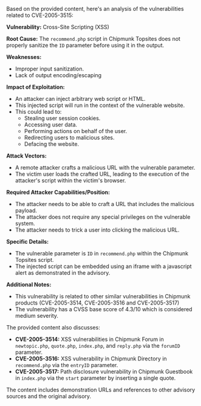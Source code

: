 Based on the provided content, here's an analysis of the vulnerabilities related to CVE-2005-3515:

**Vulnerability:** Cross-Site Scripting (XSS)

**Root Cause:** The `recommend.php` script in Chipmunk Topsites does not properly sanitize the `ID` parameter before using it in the output.

**Weaknesses:**
- Improper input sanitization.
- Lack of output encoding/escaping

**Impact of Exploitation:**
- An attacker can inject arbitrary web script or HTML.
- This injected script will run in the context of the vulnerable website.
- This could lead to:
    - Stealing user session cookies.
    - Accessing user data.
    - Performing actions on behalf of the user.
    - Redirecting users to malicious sites.
    - Defacing the website.

**Attack Vectors:**
- A remote attacker crafts a malicious URL with the vulnerable parameter.
- The victim user loads the crafted URL, leading to the execution of the attacker's script within the victim's browser.

**Required Attacker Capabilities/Position:**
- The attacker needs to be able to craft a URL that includes the malicious payload.
- The attacker does not require any special privileges on the vulnerable system.
- The attacker needs to trick a user into clicking the malicious URL.

**Specific Details:**
- The vulnerable parameter is `ID` in `recommend.php` within the Chipmunk Topsites script.
- The injected script can be embedded using an iframe with a javascript alert as demonstrated in the advisory.

**Additional Notes:**
- This vulnerability is related to other similar vulnerabilities in Chipmunk products (CVE-2005-3514, CVE-2005-3516 and CVE-2005-3517)
- The vulnerability has a CVSS base score of 4.3/10 which is considered medium severity.

The provided content also discusses:

*   **CVE-2005-3514:** XSS vulnerabilities in Chipmunk Forum in `newtopic.php`, `quote.php`, `index.php`, and `reply.php` via the `forumID` parameter.
*   **CVE-2005-3516:** XSS vulnerability in Chipmunk Directory in `recommend.php` via the `entryID` parameter.
*   **CVE-2005-3517:** Path disclosure vulnerability in Chipmunk Guestbook in `index.php` via the `start` parameter by inserting a single quote.

The content includes demonstration URLs and references to other advisory sources and the original advisory.